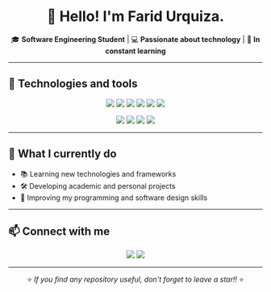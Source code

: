<h1 align="center">👋 Hello! I'm Farid Urquiza.</h1>

<p align="center">
  🎓 <b>Software Engineering Student</b> | 💻 <b>Passionate about technology</b> | 🚀 <b>In constant learning</b>
</p>

---

## 🚀 Technologies and tools

<p align="center">
  <img src="https://img.shields.io/badge/Python-3776AB?style=for-the-badge&logo=python&logoColor=white"/>
  <img src="https://img.shields.io/badge/C++-00599C?style=for-the-badge&logo=c%2B%2B&logoColor=white"/>
  <img src="https://img.shields.io/badge/Java-ED8B00?style=for-the-badge&logo=java&logoColor=white"/>
  <img src="https://img.shields.io/badge/C%23-239120?style=for-the-badge&logo=c-sharp&logoColor=white"/>
  <img src="https://img.shields.io/badge/JavaScript-F7DF1E?style=for-the-badge&logo=javascript&logoColor=black"/>
  <img src="https://img.shields.io/badge/MySQL-4479A1?style=for-the-badge&logo=mysql&logoColor=white"/>
</p>

<p align="center">
  <img src="https://img.shields.io/badge/Spring_Boot-6DB33F?style=for-the-badge&logo=springboot&logoColor=white"/>
  <img src="https://img.shields.io/badge/Angular-DD0031?style=for-the-badge&logo=angular&logoColor=white"/>
  <img src="https://img.shields.io/badge/React-20232A?style=for-the-badge&logo=react&logoColor=61DAFB"/>
  <img src="https://img.shields.io/badge/Jetpack_Compose-4285F4?style=for-the-badge&logo=android&logoColor=white"/>
</p>

---

## 📌 What I currently do
- 📚 Learning new technologies and frameworks
- 🛠 Developing academic and personal projects
- 🎯 Improving my programming and software design skills

---

## 📫 Connect with me
<p align="center">
  <a href="https://linkedin.com/in/faridurquiza"><img src="https://img.shields.io/badge/LinkedIn-Farid%20Urquiza-blue?style=for-the-badge&logo=linkedin"/></a>
  <a href="https://github.com/urquizadev"><img src="https://img.shields.io/badge/GitHub-urquizadev-black?style=for-the-badge&logo=github"/></a>
</p>

---

<p align="center">
  ⭐ <i>If you find any repository useful, don't forget to leave a star!!</i> ⭐
</p>
